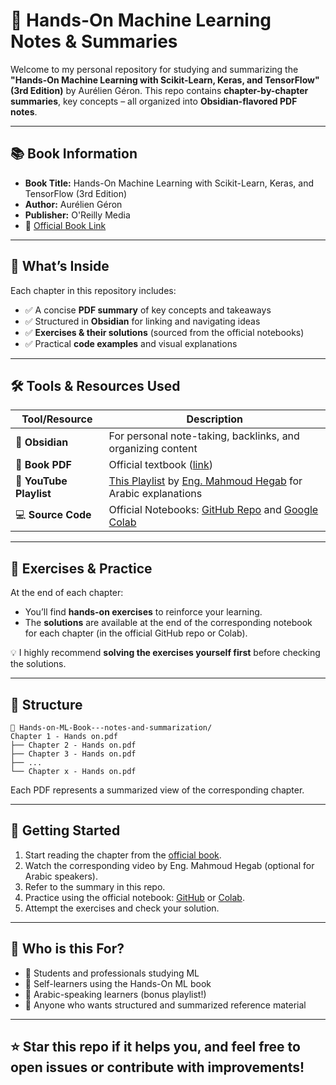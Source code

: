# 📘 Hands-On Machine Learning Notes & Summaries

Welcome to my personal repository for studying and summarizing the **"Hands-On Machine Learning with Scikit-Learn, Keras, and TensorFlow" (3rd Edition)** by Aurélien Géron. This repo contains **chapter-by-chapter summaries**, key concepts – all organized into **Obsidian-flavored PDF notes**.

---

## 📚 Book Information

- **Book Title:** Hands-On Machine Learning with Scikit-Learn, Keras, and TensorFlow (3rd Edition)  
- **Author:** Aurélien Géron  
- **Publisher:** O'Reilly Media  
- 📖 [Official Book Link](https://www.oreilly.com/library/view/hands-on-machine-learning/9781492032632/)

---

## 🧠 What’s Inside

Each chapter in this repository includes:
- ✅ A concise **PDF summary** of key concepts and takeaways
- ✅ Structured in **Obsidian** for linking and navigating ideas
- ✅ **Exercises & their solutions** (sourced from the official notebooks)
- ✅ Practical **code examples** and visual explanations

---

## 🛠️ Tools & Resources Used

| Tool/Resource | Description |
|---------------|-------------|
| 🧠 **Obsidian** | For personal note-taking, backlinks, and organizing content |
| 📘 **Book PDF** | Official textbook ([link](https://www.oreilly.com/library/view/hands-on-machine-learning/9781492032632/)) |
| 🎥 **YouTube Playlist** | [This Playlist](https://youtube.com/playlist?list=PL1YWN9bMt3ODJnCNW1WqJ46tXVMCgdwTI&si=roz30oFIR8PMv92Q) by [Eng. Mahmoud Hegab](https://github.com/HEGAB7) for Arabic explanations |
| 💻 **Source Code** | Official Notebooks:  [GitHub Repo](https://github.com/ageron/handson-ml3)  and  [Google Colab](https://colab.research.google.com/github/ageron/handson-ml3/blob/main/)  |

---

## 🧪 Exercises & Practice

At the end of each chapter:
- You’ll find **hands-on exercises** to reinforce your learning.
- The **solutions** are available at the end of the corresponding notebook for each chapter (in the official GitHub repo or Colab).

💡 I highly recommend **solving the exercises yourself first** before checking the solutions.

---

## 📁 Structure
```
📂 Hands-on-ML-Book---notes-and-summarization/
Chapter 1 - Hands on.pdf
├── Chapter 2 - Hands on.pdf
├── Chapter 3 - Hands on.pdf
├── ...
└── Chapter x - Hands on.pdf
```
Each PDF represents a summarized view of the corresponding chapter.

---

## 🚀 Getting Started

1. Start reading the chapter from the [official book](https://www.oreilly.com/library/view/hands-on-machine-learning/9781492032632/).
2. Watch the corresponding video by Eng. Mahmoud Hegab (optional for Arabic speakers).
3. Refer to the summary in this repo.
4. Practice using the official notebook: [GitHub](https://github.com/ageron/handson-ml3) or [Colab](https://colab.research.google.com/github/ageron/handson-ml3/blob/main/).
5. Attempt the exercises and check your solution.

---

## 🙋 Who is this For?

- 📌 Students and professionals studying ML
- 📌 Self-learners using the Hands-On ML book
- 📌 Arabic-speaking learners (bonus playlist!)
- 📌 Anyone who wants structured and summarized reference material

---

## ⭐ Star this repo if it helps you, and feel free to open issues or contribute with improvements!
